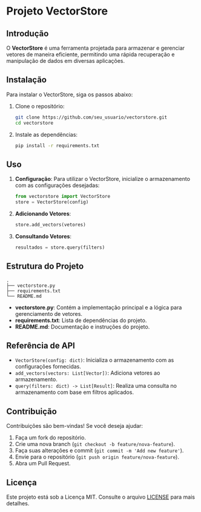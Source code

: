 
# Projeto VectorStore

## Introdução
O **VectorStore** é uma ferramenta projetada para armazenar e gerenciar vetores de maneira eficiente, permitindo uma rápida recuperação e manipulação de dados em diversas aplicações.

## Instalação
Para instalar o VectorStore, siga os passos abaixo: 
1. Clone o repositório:
   ```bash
   git clone https://github.com/seu_usuario/vectorstore.git
   cd vectorstore
   ```
2. Instale as dependências:
   ```bash
   pip install -r requirements.txt
   ```

## Uso
1. **Configuração**: Para utilizar o VectorStore, inicialize o armazenamento com as configurações desejadas:
   ```python
   from vectorstore import VectorStore
   store = VectorStore(config)
   ```
2. **Adicionando Vetores**:
   ```python
   store.add_vectors(vetores)
   ```
3. **Consultando Vetores**:
   ```python
   resultados = store.query(filters)
   ```

## Estrutura do Projeto
```
.
├── vectorstore.py
├── requirements.txt
└── README.md
```

- **vectorstore.py**: Contém a implementação principal e a lógica para gerenciamento de vetores.
- **requirements.txt**: Lista de dependências do projeto.
- **README.md**: Documentação e instruções do projeto.

## Referência de API
- `VectorStore(config: dict)`: Inicializa o armazenamento com as configurações fornecidas.
- `add_vectors(vectors: List[Vector])`: Adiciona vetores ao armazenamento.
- `query(filters: dict) -> List[Result]`: Realiza uma consulta no armazenamento com base em filtros aplicados.

## Contribuição
Contribuições são bem-vindas! Se você deseja ajudar:
1. Faça um fork do repositório.
2. Crie uma nova branch (`git checkout -b feature/nova-feature`).
3. Faça suas alterações e commit (`git commit -m 'Add new feature'`).
4. Envie para o repositório (`git push origin feature/nova-feature`).
5. Abra um Pull Request.

## Licença
Este projeto está sob a Licença MIT. Consulte o arquivo [LICENSE](LICENSE) para mais detalhes.